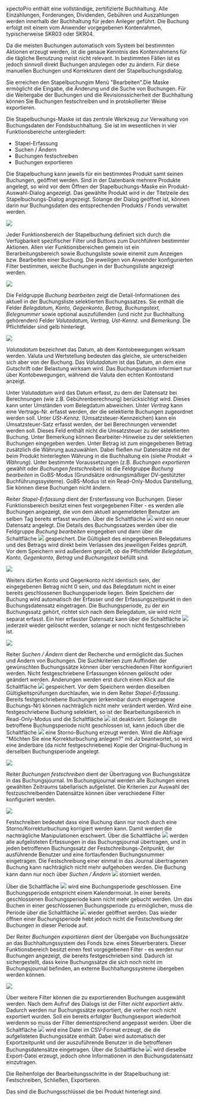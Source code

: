 xpectoPro enthält eine vollständige, zertifizierte Buchhaltung. Alle Einzahlungen, Forderungen, Dividenden, Gebühren und Auszahlungen werden innerhalb der Buchhaltung für jeden Anleger geführt. Die Buchung erfolgt mit einem vom Anwender vorgegebenen Kontenrahmen, typischerweise SKR03 oder SKR04.

Da die meisten Buchungen automatisch vom System bei bestimmten Aktionen erzeugt werden, ist die genaue Kenntnis des Kontenrahmens für die tägliche Benutzung meist nicht relevant. In bestimmten Fällen ist es jedoch sinnvoll direkt Buchungen anzulegen oder zu ändern. Für diese manuellen Buchungen und Korrekturen dient der Stapelbuchungsdialog.

Sie erreichen den Stapelbuchungim Menü "Bearbeiten".Die Maske  ermöglicht die Eingabe, die Änderung und die Suche von Buchungen. Für die Weitergabe der Buchungen und die Revisionssicherheit der Buchhaltung können Sie Buchungen festschreiben und in protokollierter Weise exportieren.

Die Stapelbuchungs-Maske ist das zentrale Werkzeug zur Verwaltung von Buchungsdaten der Fondsbuchhaltung. Sie ist im wesentlichen in vier Funktionsbereiche untergliedert:
 
 - Stapel-Erfassung
 -  Suchen / Ändern
 -  Buchungen festschreiben
 -  Buchungen exportieren
 
Die Stapelbuchung kann jeweils für ein bestimmtes Produkt samt seinen Buchungen, geöffnet werden. Sind in der Datenbank mehrere Produkte angelegt, so wird vor dem Öffnen der Stapelbuchungs-Maske ein Produkt-Auswahl-Dialog angezeigt. Das gewählte Produkt wird in der Titelzeile des Stapelbuchungs-Dialog angezeigt. Solange der Dialog geöffnet ist, können darin nur Buchungsdaten des entsprechenden Produkts / Fonds verwaltet werden.

![](http://xpecto.github.io/docs/img/img_1439547282677.png)

 Jeder Funktionsbereich der Stapelbuchung definiert sich durch die Verfügbarkeit spezifischer Filter und Buttons zum Durchführen bestimmter Aktionen. Allen vier Funktionsbereichen gemein ist ein Berarbeitungsbereich sowie Buchungsliste sowie einemit  zum Anzeigen bzw. Bearbeiten einer Buchung. Die jeweiligen von Anwender konfigurierten Filter bestimmen, welche Buchungen in der Buchungsliste angezeigt werden. 
 
![](http://xpecto.github.io/docs/img/img_1439810233436.png)

Die Feldgruppe *Buchung bearbeiten* zeigt die Detail-Informationen des aktuell in der Buchungsliste selektierten Buchungssatzes. Sie enthält die Felder *Belegdatum, Konto, Gegenkonto, Betrag, Buchungstext, Belegnummer* sowie optional auszufüllenden (und nicht zur Buchhaltung gehörenden) Felder *Valutadatum, Vertrag, Ust-Kennz.* und *Bemerkung.* Die Pflichtfelder sind gelb hinterlegt. 

![](http://xpecto.github.io/docs/img/img_1439798971081.png)

*Valutadatum* bezeichnet das Datum, ab dem Kontobewegungen wirksam werden. Valuta und Wertstellung bedeuten das gleiche, sie unterscheiden sich aber von der Buchung. Das *Valutadatum* ist das Datum, an dem eine Gutschrift oder Belastung wirksam wird. Das Buchungsdatum informiert nur über Kontobewegungen, während die Valuta den echten Kontostand anzeigt. 

Unter *Valutadatum* wird das Datum erfasst, zu dem der Datensatz bei Berechnungen (wie z.B. Gebührenberechnung) berücksichtigt wird. Dieses kann unter Umständen vom Belegdatum abweichen. Unter *Vertrag* kann eine Vertrags-Nr. erfasst werden, der die selektierte Buchungen zugeordnet werden soll. 
Unter *USt-Kennz.* (Umsatzsteuer-Kennzeichen) kann ein Umsatzsteuer-Satz erfasst werden, der bei Berechnungen verwendet werden soll. Dieses Feld enthält nicht die Umsatzsteuer zu der selektierten Buchung. 
Unter Bemerkung können Bearbeiter-Hinweise zu der selektierten Buchungen eingegeben werden.
Unter Betrag ist zum eingegebenen Betrag zusätzlich die Währung auszuwählen. Dabei fließen nur Datensätze mit der beim Produkt hinterlegten Währung in die Buchhaltung ein (siehe *Produkt → Währung*).
Unter bestimmte Voraussetzungen (z.B. *Buchungen exportieren* gewählt oder *Buchungen festschreiben*) ist die Feldgruppe *Buchung bearbeiten* in GoBS-Modus (Grundsätze ordnungsmäßiger DV-gestützter Buchführungssysteme). GoBS-Modus ist ein Read-Only-Modus Darstellung, Sie können diese Buchungen nicht ändern.

Reiter *Stapel-Erfassung* dient der Ersterfassung von Buchungen. Dieser Funktionsbereich besitzt einen fest vorgegebenen Filter - es werden alle Buchungen angezeigt, die von dem aktuell angemeldeten Benutzer am selben Tag bereits erfasst wurden. Über die Schaltfläche ![](http://xpecto.github.io/docs/img/img_1439801023332.png) wird ein neuer Datensatz angelegt. Die Details des Buchungssatzes werden über die Feldgruppe *Buchung bearbeiten* eingegeben und dann 
über die Schaltfläche ![](http://xpecto.github.io/docs/img/img_1439804594653.png) gespeichert.
Die Gültigkeit des eingegebenen Belegdatums und des Betrags wird direkt beim Verlassen des jeweiligen Feldes geprüft. Vor dem Speichern wird außerdem geprüft, ob die Pflichtfelder *Belegdatum, Konto, Gegenkonto, Betrag* und *Buchungstext* befüllt sind. 

![](http://xpecto.github.io/docs/img/img_1439812810573.png)

Weiters dürfen Konto und Gegenkonto nicht identisch sein, der eingegebenen Betrag nicht 0 sein, und das Belegdatum nicht in einer bereits geschlossenen Buchungsperiode liegen. Beim Speichern der Buchung wird automatisch der Erfasser und der Erfassungszeitpunkt in den Buchungsdatensatz eingetragen. Die Buchungsperiode, zu der ein Buchungssatz gehört, richtet sich nach dem Belegdatum, sie wird nicht separat erfasst. Ein hier erfasster Datensatz kann über die Schaltfläche ![](http://xpecto.github.io/docs/img/img_1439813538430.png) jederzeit wieder gelöscht werden, solange er noch nicht festgeschrieben ist.

![](http://xpecto.github.io/docs/img/img_1439799333097.png)

Reiter *Suchen / Ändern* dient der Recherche und ermöglicht das Suchen und Ändern von Buchungen. Die Suchkriterien zum Auffinden der gewünschten Buchungssätze können über verschiedenen Filter konfiguriert werden.
Nicht festgeschriebene Erfassungen können gelöscht oder geändert werden. Änderungen werden erst durch einen Klick auf die Schaltfläche ![](http://xpecto.github.io/docs/img/img_1439804594653.png) gespeichert. Vor dem Speichern werden dieselben Gültigkeitsprüfungen durchlaufen, wie in dem Reiter *Stapel-Erfassung*. 
Bereits festgeschriebene Buchungen (erkennbar durch eingetragene Buchungs-Nr) können nachträglich nicht mehr verändert werden. Wird eine festgeschriebene Buchung selektiert, so ist der Bearbeitungsbereich in Read-Only-Modus und die Schaltfläche  ![](http://xpecto.github.io/docs/img/img_1439813538430.png) ist deaktiviert. Solange die betroffene Buchungsperiode nicht geschlossen ist, kann jedoch über die Schaltfläche ![](http://xpecto.github.io/docs/img/img_1439816158639.png) eine Storno-Buchung erzeugt werden. Wird die Abfrage "Möchten Sie eine Korrekturbuchung anlegen?" mit *Ja* beantwortet, so wird eine änderbare (da nicht festgeschriebene) Kopie der Original-Buchung in derselben Buchungsperiode angelegt.

![](http://xpecto.github.io/docs/img/img_1439799522434.png)

Reiter *Buchungen festschreiben* dient der Übertragung von Buchungssätze in das Buchungsjournal. 
Im Buchungsjournal werden alle Buchungen eines gewählten Zeitraums tabellarisch aufgelistet. Die Kriterien zur Auswahl der festzuschreibenden Datensätze können über verschiedene Filter konfiguriert werden. 

![](http://xpecto.github.io/docs/img/img_1439799558194.png)

Festschreiben bedeutet dass eine Buchung dann nur noch durch eine Storno/Korrekturbuchung korrigiert werden kann. Damit werden die nachträgliche Manipulationen erschwert.
Über die Schaltfläche ![](http://xpecto.github.io/docs/img/img_1439820973695.png) werden alle aufgelisteten Erfassungen in das Buchungsjournal übertragen, und in jeden betroffenen Buchungssatz der Festschreibungs-Zeitpunkt, der ausführende Benutzer und eine fortlaufenden Buchungsnummer eingetragen. Die Festschreibung einer einmal in das Journal übertragenen Buchung kann nachträglich nicht mehr aufgehoben werden. Die Buchung kann dann nur noch über *Suchen / Ändern* ![](http://xpecto.github.io/docs/img/img_1439816158639.png) storniert werden.

Über die Schaltfläche ![](http://xpecto.github.io/docs/img/img_1439820230811.png) wird eine Buchungsperiode geschlossen. Eine Buchungsperiode entspricht einem Kalendermonat. In einer bereits geschlossenen Buchungsperiode kann nicht mehr gebucht werden. Um das Buchen in einer geschlossenen Buchungsperiode zu ermöglichen, muss die Periode über die Schaltfläche ![](http://xpecto.github.io/docs/img/img_1439820257578.png) wieder geöffnet werden. Das wieder öffnen einer Buchungsperiode hebt jedoch nicht die Festschreibung der Buchungen in dieser Periode auf.

Der Reiter *Buchungen exportieren* dient der Übergabe von Buchungssätze an das Buchhaltungssystem des Fonds bzw. eines Steuerberaters. Dieser Funktionsbereich besitzt einen fest vorgegebenen Filter - es werden nur Buchungen angezeigt, die bereits festgeschrieben sind. Dadurch ist sichergestellt, dass keine Buchungssätze die sich noch nicht im Buchungsjournal befinden, an externe Buchhaltungssysteme übergeben werden können. 

![](http://xpecto.github.io/docs/img/img_1439799593743.png)

Über weitere Filter können die zu exportierenden Buchungen ausgewählt werden. Nach dem Aufruf des Dialogs ist der Filter *nicht exportiert* aktiv. Dadurch werden nur Buchungssätze exportiert, die vorher noch nicht exportiert wurden. Soll ein bereits erfolgter Buchungsexport wiederholt werdenm so muss der Filter dementsprechend angepasst werden. Über die Schaltfläche ![](http://xpecto.github.io/docs/img/img_1439892039334.png) wird eine Datei im CSV-Format erzeugt, die die aufgelisteten Buchungssätze enthält. Dabei wird automatisch der Exportzeitpunkt und der auszuführende Benutzer in die betroffenen Buchungsdatensätze eingetragen. Über die Schaltfläche ![](http://xpecto.github.io/docs/img/img_1439894313567.png) wird dieselbe Export-Datei erzeugt, jedoch ohne Informationen in den Buchungsdatensatz einzutragen.

Die Reihenfolge der Bearbeitungsschritte in der Stapelbuchung ist: Festschreiben, Schließen, Exportieren.


Das sind die Buchungsschlüssel die bei Produkt hinterlegt sind. 
